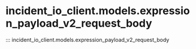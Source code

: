 # incident_io_client.models.expression_payload_v2_request_body

::: incident_io_client.models.expression_payload_v2_request_body